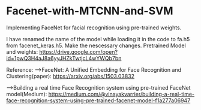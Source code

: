 # Facenet-with-MTCNN-and-SVM
Implementing FaceNet for facial recognition using pre-trained weights. 

I have renamed the name of the model while loading it in the code to fa.h5 from facenet_keras.h5. Make the nescessary changes. 
Pretrained Model and weights:
https://drive.google.com/open?id=1pwQ3H4aJ8a6yyJHZkTwtjcL4wYWQb7bn

Reference:
-->FaceNet: A Unified Embedding for Face Recognition and Clustering(paper): https://arxiv.org/abs/1503.03832

-->Building a real time Face Recognition system using pre-trained FaceNet model(Medium): https://medium.com/@vinayakvarrier/building-a-real-time-face-recognition-system-using-pre-trained-facenet-model-f1a277a06947
